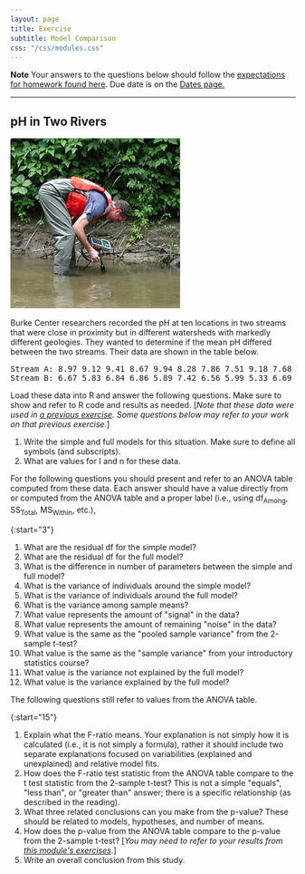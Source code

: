 ```yaml
---
layout: page
title: Exercise
subtitle: Model Comparison
css: "/css/modules.css"
---
```


<div class="alert alert-warning">
  <strong>Note</strong> Your answers to the questions below should follow the <a href="../resources/hwformat" target="_blank">expectations for homework found here</a>. Due date is on the <a href="../../resources/Dates-Current" target="_blank">Dates page.</a>
</div>

----

## pH in Two Rivers
<img src="../zimgs/pHrivers.jpg" alt="Measuring pH" class="img-right">

Burke Center researchers recorded the pH at ten locations in two streams that were close in proximity but in different watersheds with markedly different geologies. They wanted to determine if the mean pH differed between the two streams. Their data are shown in the table below.

<pre>
Stream A: 8.97 9.12 9.41 8.67 9.94 8.28 7.86 7.51 9.18 7.68
Stream B: 6.67 5.83 6.84 6.86 5.89 7.42 6.56 5.99 5.33 6.69
</pre>

Load these data into R and answer the following questions. Make sure to show and refer to R code and results as needed. [*Note that these data were used in [a previous exercise](2TReview_CE1_pH). Some questions below may refer to your work on that previous exercise.*]

1. Write the simple and full models for this situation. Make sure to define all symbols (and subscripts).
1. What are values for I and n for these data.

For the following questions you should present and refer to an ANOVA table computed from these data. Each answer should have a value directly from or computed from the ANOVA table and a proper label (i.e., using df<sub>Among</sub>, SS<sub>Total</sub>, MS<sub>Within</sub>, etc.),

{:start="3"}
1. What are the residual df for the simple model?
1. What are the residual df for the full model?
1. What is the difference in number of parameters between the simple and full model?
1. What is the variance of individuals around the simple model?
1. What is the variance of individuals around the full model?
1. What is the variance among sample means?
1. What value represents the amount of "signal" in the data?
1. What value represents the amount of remaining "noise" in the data?
1. What value is the same as the "pooled sample variance" from the 2-sample t-test?
1. What value is the same as the "sample variance" from your introductory statistics course?
1. What value is the variance not explained by the full model?
1. What value is the variance explained by the full model?

The following questions still refer to values from the ANOVA table.

{:start="15"}
1. Explain what the F-ratio means. Your explanation is not simply how it is calculated (i.e., it is not simply a formula), rather it should include two separate explanations focused on variabilities (explained and unexplained) and relative model fits.
1. How does the F-ratio test statistic from the ANOVA table compare to the t test statistic from the 2-sample t-test? This is not a simple "equals", "less than", or "greater than" answer; there is a specific relationship (as described in the reading).
1. What three related conclusions can you make from the p-value? These should be related to models, hypotheses, and number of means.
1. How does the p-value from the ANOVA table compare to the p-value from the 2-sample t-test? [*You may need to refer to your results from [this module's exercises](2TReview_CE1_pH.html)*.]
1. Write an overall conclusion from this study.
